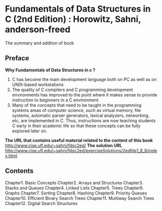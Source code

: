 # Fundamentals of Data Structures in C (2nd Edition) : Horowitz, Sahni, anderson-freed
The summary and addtion of book
  
## Preface
**Why Fundamentals of Data Structures in c ?**<br />
1. C has become the main development language both on PC as well as on UNIX-based workstations<br/>
2. The quality of C compilers and C programming development environments has improved to the point where it makes sense to provide instruction to beginners in a C environment.<br/>
3. Many of the concepts that need to be taught in the programming systems areas of computer science, such as virtual memory, file systems, automatic parser generators, lexical analyzers, networking, etc, are implemented in C. Thus, instructions are now teaching students C early in their academic life so that these concepts can be fully explored later on.

**The URL that contains useful material related to the content of this book**<br/>
http://www.cise.ufl.edu/~sahni/fdsc2ed/
**The solution URL**<br/>
http://www.cise.ufl.edu/~sahni/fdsc2ed/exerciseSolutions/2edfds1_8_8/index.html


## Contents
Chapter1. Basic Concepts
Chapter2. Arrays and Structures
Chapter3. Stacks and Queues
Chapter4. Linked Lists
Chapter5. Trees
Chapter6. Graphs
Chapter7. Sorting
Chapter8. Hashing
Chapter9. Priority Queues
Chapter10. Efficient Binary Search Trees
Chapter11. Multiway Search Trees
Chapter12. Digital Search Structures
